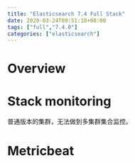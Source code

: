 ```yaml
---
title: "Elasticsearch 7.4 Full Stack"
date: 2020-03-24T09:51:18+08:00
tags: ["full","7.4.0"]
categories: ["elasticsearch"]
---
```


# Overview

<!-- ![image-20200324100426747](/home/hedan/Documents/honlyc.com/content/post/image-20200324100426747.png) -->



# Stack monitoring

普通版本的集群，无法做到多集群集合监控。

# Metricbeat



